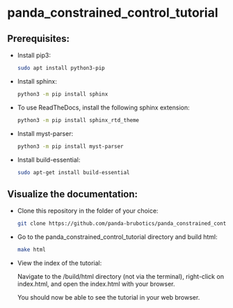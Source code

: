 # panda_constrained_control_tutorial

## Prerequisites:

* Install pip3:
  ``` bash
  sudo apt install python3-pip
  ```

* Install sphinx:
  ``` bash
  python3 -m pip install sphinx
  ```

* To use ReadTheDocs, install the following sphinx extension:
  ``` bash
  python3 -m pip install sphinx_rtd_theme
  ```

* Install myst-parser:
  ``` bash
  python3 -m pip install myst-parser
  ```

* Install build-essential:
  ``` bash
  sudo apt-get install build-essential
  ```

## Visualize the documentation:

* Clone this repository in the folder of your choice:
  ``` bash
  git clone https://github.com/panda-brubotics/panda_constrained_control_tutorial.git
  ```
* Go to the panda_constrained_control_tutorial directory and build html: 
  ``` bash
  make html
  ```
* View the index of the tutorial:

  Navigate to the /build/html directory (not via the terminal), right-click on index.html, and open the index.html with your browser.

  You should now be able to see the tutorial in your web browser. 
